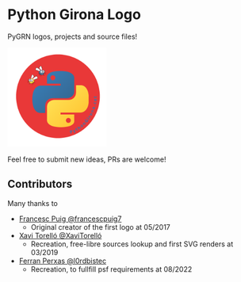 # Python Girona Logo

PyGRN logos, projects and source files!

<img src="pygrn_psf_badge.png" width="200" height="200">

Feel free to submit new ideas, PRs are welcome!

## Contributors

Many thanks to

- [Francesc Puig @francescpuig7](https://github.com/francescpuig7)
  - Original creator of the first logo at 05/2017
- [Xavi Torelló @XaviTorelló](https://github.com/xavitorello)
  - Recreation, free-libre sources lookup and first SVG renders at 03/2019
- [Ferran Perxas @l0rdbistec](https://github.com/l0rdbistec)
  - Recreation, to fullfill psf requirements at 08/2022
